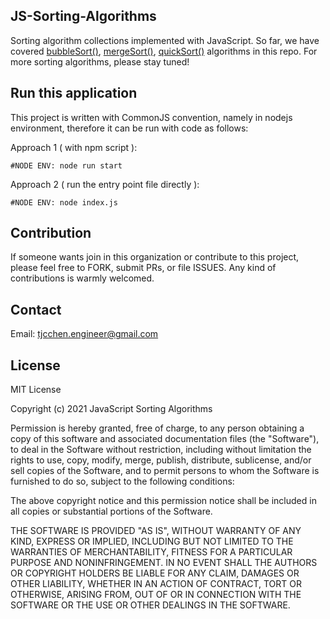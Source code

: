 ## JS-Sorting-Algorithms
Sorting algorithm collections implemented with JavaScript. So far, we have covered [bubbleSort()](https://github.com/js-sorting-algorithms/js-sorting-algorithms/blob/main/src/sorting/bubbleSort.js), [mergeSort()](https://github.com/js-sorting-algorithms/js-sorting-algorithms/blob/main/src/sorting/mergeSort.js), [quickSort()](https://github.com/js-sorting-algorithms/js-sorting-algorithms/blob/main/src/sorting/quickSort.js) algorithms in this repo. For more sorting algorithms, please stay tuned!

## Run this application
This project is written with CommonJS convention, namely in nodejs environment, therefore it can be run with code as follows:

Approach 1 ( with npm script ):
```
#NODE ENV: node run start
```

Approach 2 ( run the entry point file directly ):
```
#NODE ENV: node index.js
```

## Contribution
If someone wants join in this organization or contribute to this project, please feel free to FORK, submit PRs, or file ISSUES. Any kind of contributions is warmly welcomed.

## Contact
Email: tjcchen.engineer@gmail.com

## License
MIT License

Copyright (c) 2021 JavaScript Sorting Algorithms

Permission is hereby granted, free of charge, to any person obtaining a copy
of this software and associated documentation files (the "Software"), to deal
in the Software without restriction, including without limitation the rights
to use, copy, modify, merge, publish, distribute, sublicense, and/or sell
copies of the Software, and to permit persons to whom the Software is
furnished to do so, subject to the following conditions:

The above copyright notice and this permission notice shall be included in all
copies or substantial portions of the Software.

THE SOFTWARE IS PROVIDED "AS IS", WITHOUT WARRANTY OF ANY KIND, EXPRESS OR
IMPLIED, INCLUDING BUT NOT LIMITED TO THE WARRANTIES OF MERCHANTABILITY,
FITNESS FOR A PARTICULAR PURPOSE AND NONINFRINGEMENT. IN NO EVENT SHALL THE
AUTHORS OR COPYRIGHT HOLDERS BE LIABLE FOR ANY CLAIM, DAMAGES OR OTHER
LIABILITY, WHETHER IN AN ACTION OF CONTRACT, TORT OR OTHERWISE, ARISING FROM,
OUT OF OR IN CONNECTION WITH THE SOFTWARE OR THE USE OR OTHER DEALINGS IN THE
SOFTWARE.
